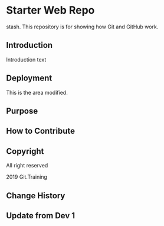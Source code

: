 # Starter Web Repo

stash.
This repository is for showing how Git and GitHub work. 

## Introduction
Introduction text

## Deployment
This is the area modified.
## Purpose

## How to Contribute

## Copyright
All right reserved

2019 Git.Training

## Change History

## Update from Dev 1
